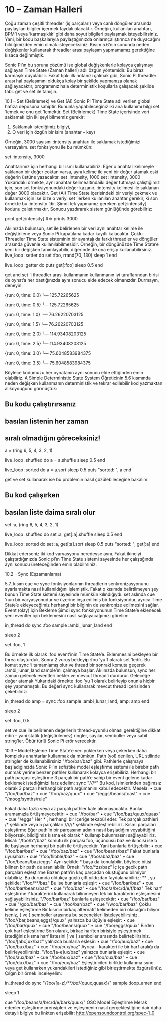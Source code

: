 # 10 – Zaman Halleri
Çoğu zaman çeşitli threadler (iş parçaları) veya canlı döngüler arasında paylaşılan bilgiler içermek faydalı olacaktır. Örneğin, kullanılan anahtarı, BPM’i veya ‘karmaşıklık’ gibi daha soyut bilgileri paylaşmak isteyebilirsiniz. Yani, bir kodu başkalarıyla paylaştığımızda onlarınçalıştırınca ne duyacağını bildiğimizden emin olmak isteyeceksiniz. Kısım 5.6’nın sonunda neden değişkenler kullanarak threadler arası paylaşım yapmamamız gerektiğine kısaca değinmiştik. 

Sonic Pi’ın bu soruna çözümü ise global değişkenlerle kolayca çalışmayı sağlayan Time State (Zaman halleri) adlı özgün yöntemidir. Bu biraz karmaşık duyulabilir. Fakat tıpkı ilk notanızı çalmak gibi, Sonic Pi threadler arası hal paylaşımını oldukça kolay bir şekilde yapmanıza olanak sağlayacaktır, programınız hala deterministik koşullarla çalışacak şekilde tabi. 
get ve set ile tanışın.
 
10.1 – Set (Belirlemek) ve Get (Al)
Sonic Pi Time State adı verilen global hafıza deposuna sahiptir. Bununla yapabileceğiniz iki ana kullanımı bilgi set ‘lemek ve onu get ‘lemektir. 
Set (Belirlemek)
Time State içerisinde veri saklamak için iki şeyi bilmemiz gerekir:
1.	Saklamak istediğimiz bilgiyi,
2.	O veri için özgün bir isim (anahtar – key)

Örneğin, 3000 sayısını :intensity anahtarı ile saklamak istediğimizi varsayalım. set fonksiyonu ile bu mümkün:

set :intensity, 3000

Anahtarımız için herhangi bir ismi kullanabiliriz. Eğer o anahtar kelimeyle saklanan bir değer çoktan varsa, aynı kelime ile yeni bir değer atamak eski değerin üstüne yazacaktır.
set :intensity, 1000
set :intensity, 3000
Yukarıdaki örnekte, aynı anahtar kelimealtındaiki değer tutmaya çalıştığımız için, son set fonksiyonundaki değer kazanır. :intensity kelimesi ile saklanan değer 3000 olacaktır. 
Get (Al)
Time State içerisindeki bir veriyi çekmek ve kullanmak için ise bize o veriyi set ‘lerken kullanılan anahtar gerekir, ki son örnekte bu :intensity ‘dir. Şimdi tek yapmamız gereken get[:intensity] kodunu çalıştırmaktır. Sonucu yazdırarak sistem günlüğünde görebiliriz:

print get[:intensity] #=> prints 3000

Aklınızda bulunsun, set ile belirlenen bir veri aynı anahtar kelime ile değiştirilene veya Sonic Pi kapatılana kadar kayıtlı kalacaktır. 
Çoklu Threadler
Time State sisteminin bir avantajı da farklı threadler ve döngüler arasında güvenle kullanılabilmesidir. Örneğin, bir döngünüzde Time State’e yeni bir değişken tanımlayabilir, diğerinde de ona erişip kullanabilirsiniz. 
live_loop :setter do
  set :foo, rrand(70, 130)
  sleep 1
end

live_loop :getter do
  puts get[:foo]
  sleep 0.5
end



get and set ‘i threadler arası kullanmanın kullanmanın iyi taraflarından birisi de oynat’a her bastığınızda aynı sonucu elde edecek olmanızdır. Durmayın, deneyin:

{run: 0, time: 0.0}
 └─ 125.72265625

{run: 0, time: 0.5}
 └─ 125.72265625

{run: 0, time: 1.0}
 └─ 76.26220703125

{run: 0, time: 1.5}
 └─ 76.26220703125

{run: 0, time: 2.0}
 └─ 114.93408203125

{run: 0, time: 2.5}
 └─ 114.93408203125

{run: 0, time: 3.0}
 └─ 75.6048583984375

{run: 0, time: 3.5}
 └─ 75.6048583984375

Böylece kodumuzu her oynatanın aynı sonucu elde ettiğinden emin olabiliriz. 
A Simple Deterministic State System
Öğreticinin 5.6 kısmında neden değişken kullanmanın deterministik ve tekrar edilebilir kod yazmaktan alıkoyduğunu görmüştük:
##
## Bu kodu çalıştırırsanız 
## basılan listenin her zaman
## sıralı olmadığını göreceksiniz!

a = (ring 6, 5, 4, 3, 2, 1)

live_loop :shuffled do
  a = a.shuffle
  sleep 0.5
end

live_loop :sorted do
  a = a.sort
  sleep 0.5
  puts "sorted: ", a
end

 get ve set kullanarak ise bu problemin nasıl çözülebileceğine bakalım:

## Bu kod çalışırken
## basılan liste daima sıralı olur
set :a, (ring 6, 5, 4, 3, 2, 1)

live_loop :shuffled do
  set :a, get[:a].shuffle
  sleep 0.5
end

live_loop :sorted do
  set :a, get[:a].sort
  sleep 0.5
  puts "sorted: ", get[:a]
end

Dikkat ederseniz iki kod varyasyonu neredeyse aynı. Fakat ikinciyi çalıştırdığınızda Sonic pi’ın Time State sistemi sayesinde her çalıştığında aynı sonucu üreteceğinden emin olabilrsiniz. 

 
10.2 – Sync (Eşzamanlama)

5.7. kısım cue ve sync fonksiyonlarının threadlerin senkronizasyonunu ayarlamakta nasıl kullanıldığını işlemiştik. Fakat o kısımda belirtilmeyen şey bunun Time State sistemi sayesinde mümkün kılındığıydı. set aslında cue ‘nun bir varyasyonudur ve üzerine inşa edilmiş bir fonksiyondur, ayrıca Time State’e ekleyeceğimiz herhangi bir bilginin de senkronize edilmesini sağlar.
Event (olay) için Bekleme
Şimdi sync  fonksiyonunun Time State’e eklenecek yeni eventler için beklemesini nasıl sağlayacağımızı görelim: 

in_thread do
  sync :foo
  sample :ambi_lunar_land
end

sleep 2

set :foo, 1

Bu örnekte ilk olarak :foo event’inin Time State’e. Eklenmesini bekleyen bir threa oluşturduk. Sonra 2 vuruş bekleyip :foo ‘yu 1 olarak set ‘ledik. Bu komut sync ‘i tamamlamış olur ve thread bir sonraki komuta geçerek :ambi_lunar_land sample’ını çalmaya başlar.
Aklınızda bulunsun, sync her zaman gelecek eventleri bekler ve mevcut thread’i durdurur. 
Geleceğe değer atamak
Yukarıdaki örnekte :foo ‘yu 1 olarak belirleyip onunla hiçbir şey yapmamıştık. Bu değeri sync kullanarak mevcut thread içerisinden çekebiliriz:

in_thread do
  amp = sync :foo
  sample :ambi_lunar_land, amp: amp
end

sleep 2

set :foo, 0.5

set ve cue ile belirlenen değerlerin thread-uyumlu olması gerektiğine dikkat edin – yani statik (değiştirilemez) ringler, sayılar, semboller veya sabit string’ler. Öbür türlü Sonic Pi erör verecektir. 
 
10.3 – Model Eşleme
Time State’e veri yüklerken veya çekerken daha kompleks anahtarlar kullanmak da mümkün. Path (yol) denilen, URL stilinde stringler de kullanabilirsiniz "/foo/bar/baz" gibi.
Pathlerle çalışmaya başladığınızda Sonic Pi’ın sofistike model eşleştirme sistemi ile birebir path sunmak yerine benzer pathler kullanarak kolayca erişebiliriz.
Herhangi bir path parçası eşleştirme
3 parçalı bir path’e sahip bir event gelene kadar beklemek istediğimizi farz edelim:
sync "/*/*/*"
Bu kod, isimlerinden bağımsız olarak 3 parçalı herhangi bir path argümanını kabul edecektir. Mesela:
•	cue "/foo/bar/baz"
•	cue "/foo/baz/quux"
•	cue "/eggs/beans/toast"
•	cue "/moog/synths/rule"

Fakat daha fazla veya az parçalı pathler kale alınmayacaktır. Bunlar aramamızla örtüşmeyecektir:
•	cue "/foo/bar"
•	cue "/foo/baz/quux/quaax"
•	cue "/eggs"
Her * , herhangi bir içeriğe tekabül eder. Tek parçalı pathleri /* şeklinde veya 5 parçalıları /*/*/*/*/* şeklinde eşleştirebiliriz.
Kısmi parçaları eşleştirme
Eğer path’in bir parçasının adının nasıl başladığını veyabittiğini biliyorsak, bildiğimiz kısma ek olarak * kullanıp bulunmasını sağlayabiliriz. Misal: "/foo/b*/baz" komutu ilk parçası foo, üçüncüsü baz ve ikincisi ise b ile başlayan herhangi bir path ile örtüşecektir. Yani bunlarla örtüşebilir:
•	cue "/foo/bar/baz"
•	cue "/foo/baz/baz"
•	cue "/foo/beans/baz"
Fakat bunlarla uyuşmaz:
•	cue "/foo/flibble/baz"
•	cue "/foo/abaz/baz"
•	cue "/foo/beans/baz/eggs"
Aynı şekilde * başa da konulabilir, böylece bitişi bilinen bir path de aranılabilir. Örnek: 
"/foo/*zz/baz" 
İç içe gecik path parçaları eşleştirme
Bazen path’in kaç parçadan oluştuğunu bilmiyor olabiliriz. Bu durumda oldukça güçlü çift yıldızdan faydalanabiliriz: ** , şu şekilde: "/foo/**/baz" Bu ise bunlarla eşleşir:
•	cue "/foo/bar/baz"
•	cue "/foo/bar/beans/baz"
•	cue "/foo/baz"
•	cue "/foo/a/b/c/d/e/f/baz"
Tek harf eşleştirme
? karakterini kullanarak bilinmeyen tek bir karakterin eşleşmesini sağlayabilirsiniz. "/?oo/bar/baz" bunlarla eşleşecektir:
•	cue "/foo/bar/baz"
•	cue "/goo/bar/baz"
•	cue "/too/bar/baz"
•	cue "/woo/bar/baz"
Çoklu kelime eşleştirme
Bir kısmın birkaç alternatif kelimeden biri olacağını biliyor iseniz, { ve } semboller arasında bu seçenekleri listeleyebilirsiniz. "/foo/{bar,beans,eggs}/quux" yalnızca bu üçüyle eşleşir:
•	cue "/foo/bar/quux"
•	cue "/foo/beans/quux"
•	cue "/foo/eggs/quux"
Birden çok harf eşleştirme
Son olarak, birkaç harften birisiyle eşleştirmek istediğiniz kısma harf listesini [ ve ] semboller arasında belirtebilirsiniz. "/foo/[abc]ux/baz" yalnızca bunlarla eşleşir:
•	cue "/foo/aux/baz"
•	cue "/foo/bux/baz"
•	cue "/foo/cux/baz"
Ayrıca – karakteri ile bir harf aralığı da belirleyebilirsiniz. "/foo/[a-e]ux/baz" yalnızca bunlarla eşleşir:
•	cue "/foo/aux/baz"
•	cue "/foo/bux/baz"
•	cue "/foo/cux/baz"
•	cue "/foo/dux/baz"
•	cue "/foo/eux/baz"
Eşleştiricileri birlikte kullanma
sync veya get kullanırken yukarıdakileri istediğiniz gibi birleştirmekte özgürsünüz. Çılgın bir örnek inceleyelim:

in_thread do
  sync "/?oo/[a-z]*/**/ba*/{quux,quaax}/"
  sample :loop_amen
end

sleep 1

cue "/foo/beans/a/b/c/d/e/bark/quux/"
OSC Model Eşleştirme
Merak edenler eşleştirme prensipleri ve eşleşmenin nasıl gerçekleştiğine dair daha detaylı bilgiye bu linkten erişebilir: http://opensoundcontrol.org/spec-1_0

